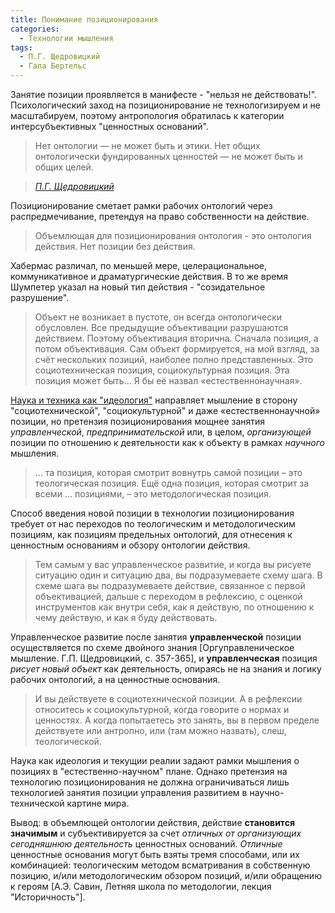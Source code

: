 ```yaml
---
title: Понимание позиционирования
categories:
  - Технологии мышления
tags:
  - П.Г. Щедровицкий
  - Гала Бертельс
---
```


Занятие позиции проявляется в манифесте - "нельзя не действовать!". Психологический заход на позиционирование не технологизируем и не масштабируем, поэтому антропология обратилась к категории интерсубъективных "ценностных оснований".  
 
 > Нет онтологии — не может быть и этики. Нет общих онтологически фундированных ценностей — не может быть и общих целей. 
 
 > <cite><a href="http://fondgp.ru/projects/jointly/school/11">П.Г. Щедровицкий</a></cite>
 
 Позиционирование сметает рамки рабочих онтологий через распредмечивание, претендуя на право собственности на действие. 
 
 > Объемлющая для позиционирования онтология - это онтология действия. Нет позиции без действия. 
 
 Хабермас различал, по меньшей мере, целерациональное, коммуникативное и драматургические действия. В то же время Шумпетер указал на новый тип действия - "созидательное разрушение". 
 
> Объект не возникает в пустоте, он всегда онтологически обусловлен. Все предыдущие объективации разрушаются действием. Поэтому объективация вторична. Сначала позиция, а потом объективация.  Сам объект формируется, на мой взгляд, за счёт нескольких позиций, наиболее полно представленных. Это социотехническая позиция, социокультурная позиция. Эта позиция может быть… Я бы её назвал «естественнонаучная». 

 [Наука и техника как "идеология"](http://vernality.ru/ценности.%20цитатыhabermas-1/) направляет мышление в сторону "социотехнической", "социокультурной" и даже «естественнонаучной» позиции, но претензия позиционирования мощнее занятия _управленческой_, _предпринимательской_ или, в целом, _организующей_ позиции по отношению к деятельности как к объекту в рамках _научного_ мышления. 
  
> ... та позиция, которая смотрит вовнутрь самой позиции – это теологическая позиция. Ещё одна позиция, которая смотрит за всеми ... позициями, – это методологическая позиция. 

Способ введения новой позиции в технологии позиционирования требует от нас переходов по теологическим и методологическим позициям, как позициям предельных онтологий, для отнесения к ценностным основаниям и обзору онтологии действия.  
 
 > Тем самым у вас управленческое развитие, и когда вы рисуете ситуацию один и ситуацию два, вы подразумеваете схему шага. В схеме шага вы подразумеваете действие, связанное с первой объективацией, дальше с переходом в рефлексию, с оценкой инструментов как внутри себя, как я действую, по отношению к чему действую, и как я буду действовать.
  
Управленческое развитие после занятия **управленческой** позиции осуществляется по схеме двойного знания \[Оргуправленическое мышление. Г.П. Щедровицкий, с. 357-365\], и **управленческая** позиция _рисует_ _новый_ _объект_ как деятельность, опираясь не на знания и логику рабочих онтологий, а на ценностные основания.  
  
 > И вы действуете в социотехнической позиции. А в рефлексии относитесь к социокультурной, когда говорите о нормах и ценностях. А когда попытаетесь это занять, вы в первом пределе действуете или антропно, или (там можно назвать), слеш, теологической.

Наука как идеология и текущии реалии задают рамки мышления о позициях в "естественно-научном" плане. Однако претензия на технологию позиционирования не должна ограничиваться лишь технологией занятия позиции управления развитием в научно-технической картине мира.  

Вывод: в объемлющей онтологии действия, действие **становится значимым** и субъективируется за счет _отличных_ _от_ _организующих_ _сегодняшнюю_ _деятельность_ ценностных оснований. _Отличные_ ценностные основания могут быть взяты тремя способами, или их комбинацией: теологическим методом всматривания в собственную позицию, и/или методологическим обзором позиций, и/или обращению к героям \[А.Э. Савин, Летняя школа по методологии, лекция "Историчность"\]. 